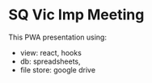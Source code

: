 # SQ Vic Imp Meeting
This PWA presentation using:
- view: react, hooks
- db: spreadsheets,
- file store: google drive